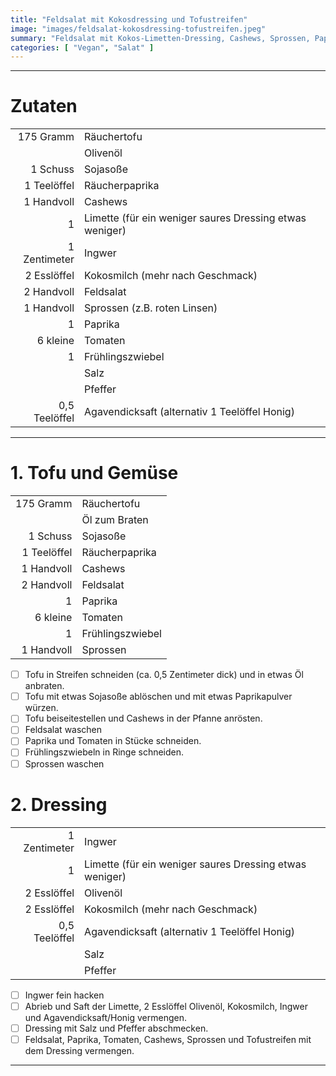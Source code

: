 ```yaml
---
title: "Feldsalat mit Kokosdressing und Tofustreifen"
image: "images/feldsalat-kokosdressing-tofustreifen.jpeg"
summary: "Feldsalat mit Kokos-Limetten-Dressing, Cashews, Sprossen, Paprika und Räuchertofustreifen"
categories: [ "Vegan", "Salat" ]
---
```


---

# Zutaten

|               |                                                         |
|--------------:|:--------------------------------------------------------|
|     175 Gramm | Räuchertofu                                             |
|               | Olivenöl                                                |
|      1 Schuss | Sojasoße                                                |
|   1 Teelöffel | Räucherpaprika                                          |
|    1 Handvoll | Cashews                                                 |
|             1 | Limette (für ein weniger saures Dressing etwas weniger) |
|  1 Zentimeter | Ingwer                                                  |
|   2 Esslöffel | Kokosmilch (mehr nach Geschmack)                        |
|    2 Handvoll | Feldsalat                                               |
|    1 Handvoll | Sprossen (z.B. roten Linsen)                            |
|             1 | Paprika                                                 |
|      6 kleine | Tomaten                                                 |
|             1 | Frühlingszwiebel                                        |
|               | Salz                                                    |
|               | Pfeffer                                                 |
| 0,5 Teelöffel | Agavendicksaft (alternativ 1 Teelöffel Honig)           |

---

# 1. Tofu und Gemüse

|             |                  |
|------------:|:-----------------|
|   175 Gramm | Räuchertofu      |
|             | Öl zum Braten    |
|    1 Schuss | Sojasoße         |
| 1 Teelöffel | Räucherpaprika   |
|  1 Handvoll | Cashews          |
|  2 Handvoll | Feldsalat        |
|           1 | Paprika          |
|    6 kleine | Tomaten          |
|           1 | Frühlingszwiebel |
|  1 Handvoll | Sprossen         |

- [ ] Tofu in Streifen schneiden (ca. 0,5 Zentimeter dick) und in etwas Öl anbraten.
- [ ] Tofu mit etwas Sojasoße ablöschen und mit etwas Paprikapulver würzen.
- [ ] Tofu beiseitestellen und Cashews in der Pfanne anrösten.
- [ ] Feldsalat waschen
- [ ] Paprika und Tomaten in Stücke schneiden.
- [ ] Frühlingszwiebeln in Ringe schneiden.
- [ ] Sprossen waschen

# 2. Dressing

|               |                                                         |
|--------------:|:--------------------------------------------------------|
|  1 Zentimeter | Ingwer                                                  |
|             1 | Limette (für ein weniger saures Dressing etwas weniger) |
|   2 Esslöffel | Olivenöl                                                |
|   2 Esslöffel | Kokosmilch (mehr nach Geschmack)                        |
| 0,5 Teelöffel | Agavendicksaft (alternativ 1 Teelöffel Honig)           |
|               | Salz                                                    |
|               | Pfeffer                                                 |

- [ ] Ingwer fein hacken
- [ ] Abrieb und Saft der Limette, 2 Esslöffel Olivenöl, Kokosmilch, Ingwer und Agavendicksaft/Honig vermengen.
- [ ] Dressing mit Salz und Pfeffer abschmecken.
- [ ] Feldsalat, Paprika, Tomaten, Cashews, Sprossen und Tofustreifen mit dem Dressing vermengen.

---
